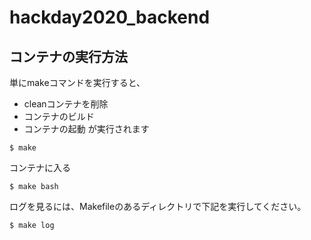 # hackday2020_backend

## コンテナの実行方法

単にmakeコマンドを実行すると、
- cleanコンテナを削除
- コンテナのビルド
- コンテナの起動
が実行されます
```
$ make
```

コンテナに入る
```
$ make bash
```

ログを見るには、Makefileのあるディレクトリで下記を実行してください。

```
$ make log
```
